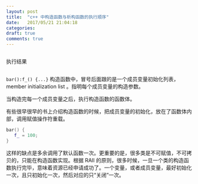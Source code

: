 ```yaml
---
layout: post
title:  "c++ 中构造函数与析构函数的执行顺序"
date:   2017/05/21 21:04:18
categories:
draft: true
comments: true
---
```


```{.cpp include=blog/2017-05-21/ctor_1.cpp}
```

执行结果

```{.plain include=blog/2017-05-21/ctor_1.out}
```

`bar():f_() {...}` 构造函数中，冒号后面跟的是一个成员变量初始化列表，member initialization list 。指明每个成员变量的构造参数。

当构造完每一个成员变量之后，执行构造函数的函数体。

有些很早很早的书上介绍构造函数的时候，把成员变量的初始化，放在了函数体内部，调用赋值操作符重载。

```cpp
bar() {
   f_ = 100;
}
```

这样的缺点是多余调用了默认函数一次。更重要的是，很多类是不可赋值，不可拷贝的，只能在构造函数实现。根据 RAII
的原则，很多时候，一旦一个类的构造函数执行完毕，意味着资源已经申请成功了。一个变量，或者成员变量，最好初始化一次，且只初始化一次，然后对应的只“关闭”一次。
